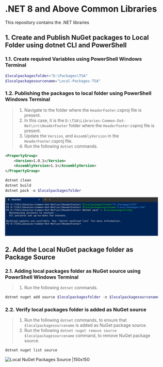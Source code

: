 # .NET 8 and Above Common Libraries

This repository contains the .NET libraries

## 1. Create and Publish NuGet packages to Local Folder using dotnet CLI and PowerShell

### 1.1. Create required Variables using PowerShell Windows Terminal

```powershell
$localpackagesfolder="D:\Packages\TSA"
$localpackagesourcename="Local-Packages-TSA"
```

### 1.2. Publishing the packages to local folder using PowerShell Windows Terminal

> 1. Navigate to the folder where the `HeaderFooter`.csproj file is present.
> 1. In this case, it is the `D:\TSA\Libraries-Common-Dot-Net\src\HeaderFooter` folder where the `HeaderFooter`.csproj file is present.
> 1. Update the `Version`, and `AssemblyVersion` in the `HeaderFooter`.csproj file.
> 1. Run the following `dotnet` commands.

```xml
<PropertyGroup>
    <Version>1.0.1</Version>
    <AssemblyVersion>1.1</AssemblyVersion>
</PropertyGroup>
```

```powershell
dotnet clean
dotnet build
dotnet pack -o $localpackagesfolder
```

![Publish Packages Locally](documentation/images/Publish_Packages_Locally.PNG)

## 2. Add the Local NuGet package folder as Package Source

### 2.1. Adding local packages folder as NuGet source using PowerShell Windows Terminal

> 1. Run the following `dotnet` commands.

```powershell
dotnet nuget add source $localpackagesfolder -n $localpackagesourcename
```

### 2.2. Verify local packages folder is added as NuGet source

> 1. Run the following `dotnet` commands, to ensure that `$localpackagesourcename` is added as NuGet package source.
> 1. Run the following `dotnet nuget remove source $localpackagesourcename` command, to remove NuGet package source.

```powershell
dotnet nuget list source
```

![Local NuGet Packages Source |150x150](documentation/images/Local_Nuget_Packages_Source.PNG.jpg)
